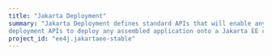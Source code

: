 ```yaml
---
title: "Jakarta Deployment"
summary: "Jakarta Deployment defines standard APIs that will enable any deployment tool that uses the
deployment APIs to deploy any assembled application onto a Jakarta EE compatible platform."
project_id: "ee4j.jakartaee-stable"
---
```

